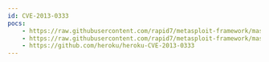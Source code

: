 ```yaml
---
id: CVE-2013-0333
pocs:
    - https://raw.githubusercontent.com/rapid7/metasploit-framework/master/modules/exploits/multi/http/rails_json_yaml_code_exec.rb
    - https://raw.githubusercontent.com/rapid7/metasploit-framework/master/modules/auxiliary/scanner/http/rails_json_yaml_scanner.rb
    - https://github.com/heroku/heroku-CVE-2013-0333
---
```

